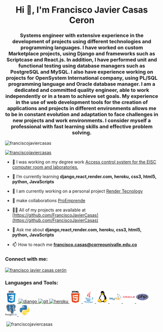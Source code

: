 <h1 align="center">Hi 👋, I'm Francisco Javier Casas Ceron</h1>
<h3 align="center">Systems engineer with extensive experience in the development of projects using different technologies and programming languages. I have worked on custom Marketplace projects, using Django and frameworks such as Scriptcase and React.js. In addition, I have performed unit and functional testing using database managers such as PostgreSQL and MySQL. I also have experience working on projects for OpenSystem International company, using PL/SQL programming language and Oracle database manager. I am a dedicated and committed quality engineer, able to work independently or in a team to achieve set goals. My experience in the use of web development tools for the creation of applications and projects in different environments allows me to be in constant evolution and adaptation to face challenges in new projects and work environments. I consider myself a professional with fast learning skills and effective problem solving.</h3>

<p align="left"> <img src="https://komarev.com/ghpvc/?username=franciscojaviercasas&label=Profile%20views&color=0e75b6&style=flat" alt="franciscojaviercasas" /> </p>

<p align="left"> <a href="https://github.com/ryo-ma/github-profile-trophy"><img src="https://github-profile-trophy.vercel.app/?username=franciscojaviercasas" alt="franciscojaviercasas" /></a> </p>

- 🔭 I was working on my degree work [Access control system for the EISC computer room and laboratories.](https://github.com/FranciscoJavierCasas/proyecto.git)

- 🌱 I’m currently learning **django,react,render.com, heroku, css3, html5, python, JavaScripts**

- 👯 I am currently working on a personal project [Render Tecnology](https://github.com/FranciscoJavierCasas/Render_Tecnology.git)

- 🤝 make collaborations [ProEmprende](http://estructuratuproyecto.com/)

- 👨‍💻 All of my projects are available at [https://github.com/FranciscoJavierCasas](https://github.com/FranciscoJavierCasas)

- 💬 Ask me about **django,react,render.com, heroku, css3, html5, python, JavaScripts**

- 📫 How to reach me **francisco.casas@correounivalle.edu.co**

<h3 align="left">Connect with me:</h3>
<p align="left">
<a href="https://linkedin.com/in/francisco javier casas cerón" target="blank"><img align="center" src="https://raw.githubusercontent.com/rahuldkjain/github-profile-readme-generator/master/src/images/icons/Social/linked-in-alt.svg" alt="francisco javier casas cerón" height="30" width="40" /></a>
</p>

<h3 align="left">Languages and Tools:</h3>
<p align="left"> <a href="https://www.w3schools.com/css/" target="_blank" rel="noreferrer"> <img src="https://raw.githubusercontent.com/devicons/devicon/master/icons/css3/css3-original-wordmark.svg" alt="css3" width="40" height="40"/> </a> <a href="https://www.djangoproject.com/" target="_blank" rel="noreferrer"> <img src="https://cdn.worldvectorlogo.com/logos/django.svg" alt="django" width="40" height="40"/> </a> <a href="https://git-scm.com/" target="_blank" rel="noreferrer"> <img src="https://www.vectorlogo.zone/logos/git-scm/git-scm-icon.svg" alt="git" width="40" height="40"/> </a> <a href="https://heroku.com" target="_blank" rel="noreferrer"> <img src="https://www.vectorlogo.zone/logos/heroku/heroku-icon.svg" alt="heroku" width="40" height="40"/> </a> <a href="https://www.w3.org/html/" target="_blank" rel="noreferrer"> <img src="https://raw.githubusercontent.com/devicons/devicon/master/icons/html5/html5-original-wordmark.svg" alt="html5" width="40" height="40"/> </a> <a href="https://www.java.com" target="_blank" rel="noreferrer"> <img src="https://raw.githubusercontent.com/devicons/devicon/master/icons/java/java-original.svg" alt="java" width="40" height="40"/> </a> <a href="https://www.linux.org/" target="_blank" rel="noreferrer"> <img src="https://raw.githubusercontent.com/devicons/devicon/master/icons/linux/linux-original.svg" alt="linux" width="40" height="40"/> </a> <a href="https://www.mysql.com/" target="_blank" rel="noreferrer"> <img src="https://raw.githubusercontent.com/devicons/devicon/master/icons/mysql/mysql-original-wordmark.svg" alt="mysql" width="40" height="40"/> </a> <a href="https://www.oracle.com/" target="_blank" rel="noreferrer"> <img src="https://raw.githubusercontent.com/devicons/devicon/master/icons/oracle/oracle-original.svg" alt="oracle" width="40" height="40"/> </a> <a href="https://www.php.net" target="_blank" rel="noreferrer"> <img src="https://raw.githubusercontent.com/devicons/devicon/master/icons/php/php-original.svg" alt="php" width="40" height="40"/> </a> <a href="https://www.postgresql.org" target="_blank" rel="noreferrer"> <img src="https://raw.githubusercontent.com/devicons/devicon/master/icons/postgresql/postgresql-original-wordmark.svg" alt="postgresql" width="40" height="40"/> </a> <a href="https://www.python.org" target="_blank" rel="noreferrer"> <img src="https://raw.githubusercontent.com/devicons/devicon/master/icons/python/python-original.svg" alt="python" width="40" height="40"/> </a> </p>

<p>&nbsp;<img align="center" src="https://github-readme-stats.vercel.app/api?username=franciscojaviercasas&show_icons=true&locale=en" alt="franciscojaviercasas" /></p>


